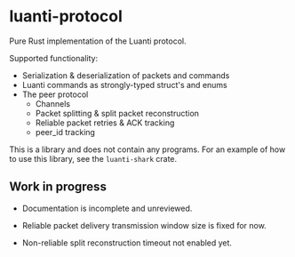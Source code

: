 # luanti-protocol

Pure Rust implementation of the Luanti protocol.

Supported functionality:

- Serialization &amp; deserialization of packets and commands
- Luanti commands as strongly-typed struct's and enums
- The peer protocol
  - Channels
  - Packet splitting &amp; split packet reconstruction
  - Reliable packet retries &amp; ACK tracking
  - peer_id tracking

This is a library and does not contain any programs. For an
example of how to use this library, see the `luanti-shark` crate.

## Work in progress

- Documentation is incomplete and unreviewed.

- Reliable packet delivery transmission window size is fixed for now.

- Non-reliable split reconstruction timeout not enabled yet.
